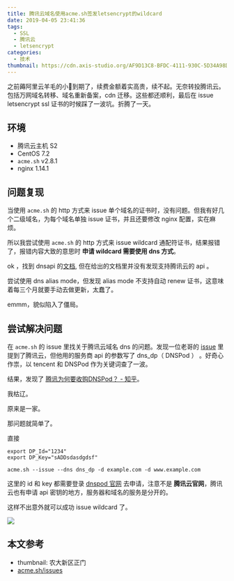 ```yaml
---
title: 腾讯云域名使用acme.sh签发letsencrypt的wildcard
date: 2019-04-05 23:41:36
tags:
  - SSL
  - 腾讯云
  - letsencrypt
categories:
  - 技术
thumbnail: https://cdn.axis-studio.org/AF9D13C8-BFDC-4111-930C-5D34A98DDF2F.jpg
---
```


之前薅阿里云羊毛的小🐔到期了，续费金额着实高贵，续不起。无奈转投腾讯云。包括万网域名转移、域名重新备案，cdn 迁移。这些都还顺利，最后在 issue letsencrypt ssl 证书的时候踩了一波坑。折腾了一天。<!--more-->

## 环境

- 腾讯云主机 S2
- CentOS 7.2 
- `acme.sh` v2.8.1
- nginx 1.14.1

## 问题复现

当使用 `acme.sh` 的 http 方式来 issue 单个域名的证书时，没有问题。但我有好几个二级域名，为每个域名单独 issue 证书，并且还要修改 nginx 配置，实在麻烦。

所以我尝试使用 `acme.sh` 的 http 方式来 issue wildcard 通配符证书，结果报错了，报错内容大致的意思时 **申请 wildcard 需要使用 dns 方式**。

ok ，找到 dnsapi 的[文档](https://github.com/Neilpang/acme.sh/wiki/dnsapi), 但在给出的文档里并没有发现支持腾讯云的 api 。

尝试使用 dns alias mode，但发现 alias mode 不支持自动 renew 证书，这意味着每三个月就要手动去做更新，太蠢了。

emmm，貌似陷入了僵局。

## 尝试解决问题

在 `acme.sh` 的 issue 里找关于腾讯云域名 dns 的问题。发现一位老哥的 [issue](https://github.com/Neilpang/acme.sh/issues/1904) 里提到了腾讯云，但他用的服务商 api 的参数写了 dns_dp（ DNSPod ） 。好奇心作祟，以 tencent 和 DNSPod 作为关键词查了一波。

结果，发现了 [腾讯为何要收购DNSPod？ - 知乎](https://www.zhihu.com/question/20176201)。

我枯辽。

原来是一家。

那问题就简单了。

直接

```shell
export DP_Id="1234"
export DP_Key="sADDsdasdgdsf"

acme.sh --issue --dns dns_dp -d example.com -d www.example.com
```

这里的 id 和 key 都需要登录 [dnspod 官网](https://www.dnspod.cn/Login?r=/console) 去申请，注意不是 **腾讯云官网**，腾讯云也有申请 api 密钥的地方，服务器和域名的服务是分开的。

这样不出意外就可以成功 issue wildcard 了。

![](https://cdn.axis-studio.org/wildcard.png)

## 本文参考

- thumbnail: 农大新区正门
- [acme.sh/issues](https://github.com/Neilpang/acme.sh/issues)



  
